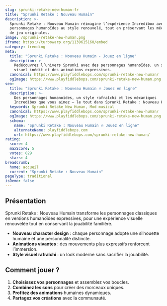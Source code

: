 ```yaml
---
slug: sprunki-retake-new-human-fr
title: "Sprunki Retake : Nouveau Humain"
description: >-
  Sprunki Retake : Nouveau Humain réimagine l’expérience Incredibox avec des
  personnages humanoïdes au style renouvelé, tout en préservant les mécaniques
  de jeu originales.
image: /sprunki-retake-new-human.png
iframe: https://turbowarp.org/1139615160/embed
category: trending
meta:
  title: "Sprunki Retake : Nouveau Humain - Jouez en ligne"
  description: >-
    Redécouvrez l’univers Sprunki avec des personnages humanoïdes, un style 
    visuel inédit et des animations expressives.
  canonical: https://www.playfiddlebops.com/sprunki-retake-new-human/
  ogImage: https://www.playfiddlebops.com/sprunki-retake-new-human.png
seo:
  title: "Sprunki Retake : Nouveau Humain 🔥 Jouez en ligne"
  description: >-
    Des personnages humanoïdes, un style rafraîchi et les mécaniques 
    Incredibox que vous aimez — le tout dans Sprunki Retake : Nouveau Humain.
  keywords: Sprunki Retake New Human, Mod musical
  canonical: https://www.playfiddlebops.com/sprunki-retake-new-human/
  ogImage: https://www.playfiddlebops.com/sprunki-retake-new-human.png
  schema:
    name: "Sprunki Retake : Nouveau Humain 🔥 Jouez en ligne"
    alternateName: playfiddlebops.com
    url: https://www.playfiddlebops.com/sprunki-retake-new-human/
rating:
  score: 4
  maxScore: 5
  votes: 829
  stars: 4
breadcrumb:
  home: accueil
  current: "Sprunki Retake : Nouveau Humain"
pageType: traditional
isDemo: false
---
```


## Présentation

Sprunki Retake : Nouveau Humain transforme les personnages classiques en
versions humanoïdes expressives, pour une expérience visuelle renouvelée tout en
conservant la jouabilité familière.

- **Nouveau character design** : chaque personnage adopte une silhouette humaine
  et une personnalité distincte.
- **Animations vivantes** : des mouvements plus expressifs renforcent
  l’immersion.
- **Style visuel rafraîchi** : un look moderne sans sacrifier la jouabilité.

## Comment jouer ?

1. **Choisissez vos personnages** et assemblez vos boucles.
2. **Combinez les sons** pour créer des morceaux uniques.
3. **Profitez des animations** humaines dynamiques.
4. **Partagez vos créations** avec la communauté.
